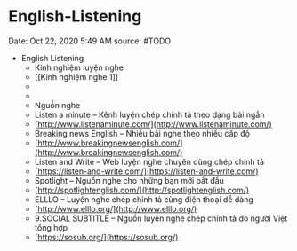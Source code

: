 # English-Listening

Date: Oct 22, 2020 5:49 AM
source: #TODO

- English Listening
    - Kinh nghiệm luyện nghe
    - [[Kinh nghiệm nghe 1]]
    - 
    - 
    - Nguồn nghe
    - Listen a minute – Kênh luyện chép chính tả theo dạng bài ngắn
    - [http://www.listenaminute.com/](http://www.listenaminute.com/)
    - Breaking news English – Nhiều bài nghe theo nhiều cấp độ
    - [http://www.breakingnewsenglish.com/](http://www.breakingnewsenglish.com/)
    - Listen and Write – Web luyện nghe chuyên dùng chép chính tả
    - [https://listen-and-write.com/](https://listen-and-write.com/)
    - Spotlight – Nguồn nghe cho những bạn mới bắt đầu
    - [http://spotlightenglish.com/](http://spotlightenglish.com/)
    - ELLLO – Luyện nghe chép chính tả cùng điện thoại dễ dàng
    - [http://www.elllo.org/](http://www.elllo.org/)
    - 9.SOCIAL SUBTITLE – Nguồn luyện nghe chép chính tả do người Việt tổng hợp
    - [https://sosub.org/](https://sosub.org/)